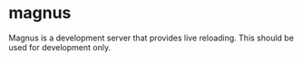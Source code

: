 # magnus
Magnus is a development server that provides live reloading. This should be used for development only.
